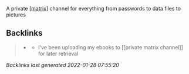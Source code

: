 A private [[matrix]] channel for everything from passwords to data files to pictures

[//begin]: # "Autogenerated link references for markdown compatibility"
[matrix]: matrix.md "matrix"
[//end]: # "Autogenerated link references"

## Backlinks

> - [](2021-01-16.md)
>   - I've been uploading my ebooks to [[private matrix channel]]  for later retrieval

_Backlinks last generated 2022-01-28 07:55:20_
